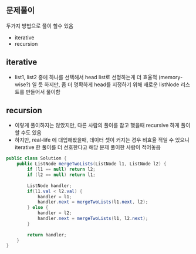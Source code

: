 ## 문제풀이
두가지 방법으로 풀이 할수 있음 
- iterative 
- recursion 

## iterative 
- list1, list2 중에 하나를 선택해서 head list로 선정하는게 더 효율적 (memory-wise?) 일 듯 하지만, 좀 더 명확하게 head를 지정하기 위해 새로운 listNode 리스트를 만들어서 풀이함 

## recursion
- 이렇게 풀이하지는 않았지만, 다른 사람의 풀이를 참고 했을때 recursive 하게 풀이 할 수도 있음
- 하지만, real-life 에 대입해봤을때, 데이터 셋이 커지는 경우 비효율 적일 수 있으니 iterative 한 풀이를 더 선호한다고 해당 문제 풀이한 사람이 적어놓음 

```java
public class Solution {
    public ListNode mergeTwoLists(ListNode l1, ListNode l2) {
        if (l1 == null) return l2;
        if (l2 == null) return l1;
        
        ListNode handler;
        if(l1.val < l2.val) {
            handler = l1;
            handler.next = mergeTwoLists(l1.next, l2);
        } else {
            handler = l2;
            handler.next = mergeTwoLists(l1, l2.next);
        }
        
        return handler;
    }
}
```
